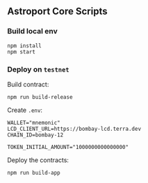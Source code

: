 ## Astroport Core Scripts

### Build local env

```shell
npm install
npm start
```

### Deploy on `testnet`

Build contract:
```shell
npm run build-release
```

Create `.env`:
```shell
WALLET="mnemonic"
LCD_CLIENT_URL=https://bombay-lcd.terra.dev
CHAIN_ID=bombay-12

TOKEN_INITIAL_AMOUNT="1000000000000000"
```

Deploy the contracts:
```shell
npm run build-app
```
